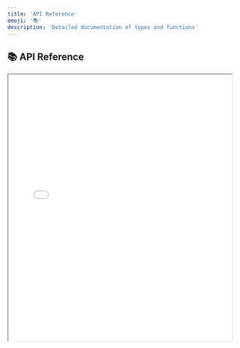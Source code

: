 ```yaml
---
title: 'API Reference'
emoji: '📚'
description: 'Detailed documentation of types and functions'
---
```


<section class="hero">

# 📚 API Reference

</section>

<section class="breakout">
  <iframe src="api/index.html" width="100%" height="600px"></iframe>
</section>
